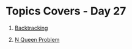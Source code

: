 # Topics Covers - Day 27

1. [Backtracking](../Day_27/DSA/backtracking.java)

2. [N Queen Problem](../Day_27/DSA/n_queen.java)